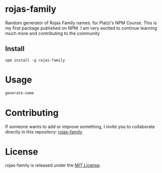 # rojas-family

Random generator of Rojas Family names. for Platzi's NPM Course.
This is my first package published on NPM.
I am very excited to continue learning much more and contributing to the community

## Install

```npm
npm install -g rojas-family
```

# Usage

```bash
generate-name
```

# Contributing
If someone wants to add or improve something, I invite you to collaborate directly in this repository: [rojas-family](https://github.com/josuerojasq/rojas-family)

# License
rojas-family is released under the [MIT License](https://opensource.org/licenses/MIT).